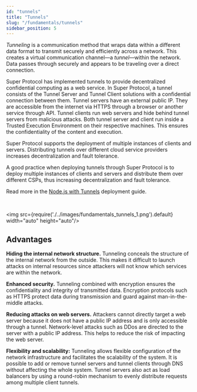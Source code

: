 ```yaml
---
id: "tunnels"
title: "Tunnels"
slug: "/fundamentals/tunnels"
sidebar_position: 5
---
```


_Tunneling_ is a communication method that wraps data within a different data format to transmit securely and efficiently across a network. This creates a virtual communication channel—a _tunnel_—within the network. Data passes through securely and appears to be traveling over a direct connection.

Super Protocol has implemented tunnels to provide decentralized confidential computing as a web service. In Super Protocol, a tunnel consists of the Tunnel Server and Tunnel Client solutions with a confidential conneсtion between them. Tunnel servers have an external public IP. They are accessible from the internet via HTTPS  through a browser or another service through API. Tunnel clients run web servers and hide behind tunnel servers from malicious attacks. Both tunnel server and client run inside a Trusted Execution Environment on their respective machines. This ensures the confidentiality of the content and execution.

Super Protocol supports the deployment of multiple instances of clients and servers. Distributing tunnels over different cloud service providers increases decentralization and fault tolerance.

A good practice when deploying tunnels through Super Protocol is to deploy multiple instances of clients and servers and distribute them over different CSPs, thus increasing decentralization and fault tolerance.

Read more in the [Node.js with Tunnels](/developers/deployment_guides/tunnels/) deployment guide.

<br/>

<img src={require('./../images/fundamentals_tunnels_1.png').default} width="auto" height="auto"/>

## Advantages

**Hiding the internal network structure.** Tunneling conceals the structure of the internal network from the outside. This makes it difficult to launch attacks on internal resources since attackers will not know which services are within the network.

**Enhanced security.** Tunneling combined with encryption ensures the confidentiality and integrity of transmitted data. Encryption protocols such as HTTPS protect data during transmission and guard against man-in-the-middle attacks.

**Reducing attacks on web servers.** Attackers cannot directly target a web server because it does not have a public IP address and is only accessible through a tunnel. Network-level attacks such as DDos are directed to the server with a public IP address. This helps to reduce the risk of impacting the web server.

**Flexibility and scalability:** Tunneling allows flexible configuration of the network infrastructure and facilitates the scalability of the system. It is possible to add or remove tunnel servers and tunnel clients through DNS without affecting the whole system. Tunnel servers also act as load balancers by using a round-robin mechanism to evenly distribute requests among multiple client tunnels.














